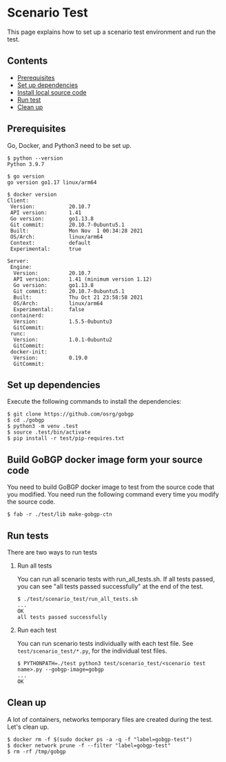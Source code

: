 # Scenario Test

This page explains how to set up a scenario test environment and run the test.

## Contents

- [Prerequisites](#prerequisites)
- [Set up dependencies](#set-up-dependencies)
- [Install local source code](#install-local-source-code)
- [Run test](#run-test)
- [Clean up](#clean-up)

## Prerequisites

Go, Docker, and Python3 need to be set up.

```shell
$ python --version
Python 3.9.7

$ go version
go version go1.17 linux/arm64

$ docker version
Client:
 Version:           20.10.7
 API version:       1.41
 Go version:        go1.13.8
 Git commit:        20.10.7-0ubuntu5.1
 Built:             Mon Nov  1 00:34:28 2021
 OS/Arch:           linux/arm64
 Context:           default
 Experimental:      true

Server:
 Engine:
  Version:          20.10.7
  API version:      1.41 (minimum version 1.12)
  Go version:       go1.13.8
  Git commit:       20.10.7-0ubuntu5.1
  Built:            Thu Oct 21 23:58:58 2021
  OS/Arch:          linux/arm64
  Experimental:     false
 containerd:
  Version:          1.5.5-0ubuntu3
  GitCommit:
 runc:
  Version:          1.0.1-0ubuntu2
  GitCommit:
 docker-init:
  Version:          0.19.0
  GitCommit:
```

## Set up dependencies

Execute the following commands to install the dependencies:

```shell
$ git clone https://github.com/osrg/gobgp
$ cd ./gobgp
$ python3 -m venv .test
$ source .test/bin/activate
$ pip install -r test/pip-requires.txt
```

## Build GoBGP docker image form your source code

You need to build GoBGP docker image to test from the source code that you modified. You need run the following command every time you modify the source code.

```shell
$ fab -r ./test/lib make-gobgp-ctn
```

## Run tests

There are two ways to run tests

1. Run all tests

    You can run all scenario tests with run_all_tests.sh.
    If all tests passed, you can see "all tests passed successfully" at the end of the test.

    ```shell
    $ ./test/scenario_test/run_all_tests.sh
    ...
    OK
    all tests passed successfully
    ```

1. Run each test

    You can run scenario tests individually with each test file.
    See `test/scenario_test/*.py`, for the individual test files.

    ```shell
    $ PYTHONPATH=./test python3 test/scenario_test/<scenario test name>.py --gobgp-image=gobgp
    ...
    OK
    ```

## Clean up

A lot of containers, networks temporary files are created during the test.
Let's clean up.

```shell
$ docker rm -f $(sudo docker ps -a -q -f "label=gobgp-test")
$ docker network prune -f --filter "label=gobgp-test"
$ rm -rf /tmp/gobgp
```
